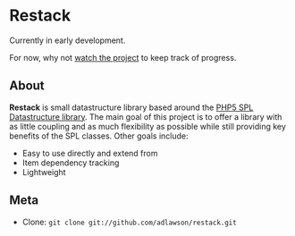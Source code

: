 Restack
======

Currently in early development.

For now, why not [watch the project][gw] to keep track of progress.

About
-----
**Restack** is small datastructure library based around the [PHP5 SPL Datastructure library][ds].
The main goal of this project is to offer a library with as little coupling and as much flexibility as possible while still providing key benefits of the SPL classes.
Other goals include:

 - Easy to use directly and extend from
 - Item dependency tracking
 - Lightweight

Meta
----
 - Clone: `git clone git://github.com/adlawson/restack.git`

[ds]: http://php.net/manual/en/spl.datastructures.php
[gw]: http://github.com/adlawson/restack/toggle_watch